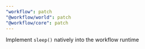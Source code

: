 ```yaml
---
"workflow": patch
"@workflow/world": patch
"@workflow/core": patch
---
```


Implement `sleep()` natively into the workflow runtime
